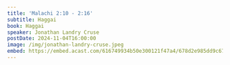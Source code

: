 ```yaml
---
title: 'Malachi 2:10 - 2:16'
subtitle: Haggai
book: Haggai
speaker: Jonathan Landry Cruse
postDate: 2024-11-04T16:00:00
image: /img/jonathan-landry-cruse.jpeg
embed: https://embed.acast.com/616749934b50e300121f47a4/678d2e985dd9c67f17cc8723?theme=light&subscribe=false
---
```

